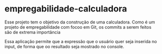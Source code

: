 # empregabilidade-calculadora

Esse projeto tem o objetivo da construção de uma calculadora.
Como é um projeto de empregabilidade com focoo em Git, os commits a serem feitos são de extrema importância

Essa aplicação permite que a expressão que o usuário quer seja inserida no input, de forma que oo resultado seja mostrado no console.
